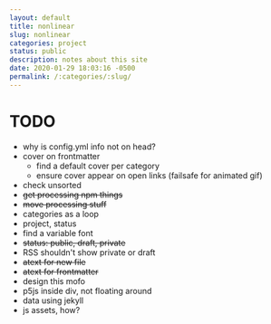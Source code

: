 ```yaml
---
layout: default
title: nonlinear
slug: nonlinear
categories: project
status: public
description: notes about this site
date: 2020-01-29 18:03:16 -0500
permalink: /:categories/:slug/
---
```


# TODO

- why is config.yml info not on head?
- cover on frontmatter
   - find a default cover per category
   - ensure cover appear on open links (failsafe for animated gif)
- check unsorted
- ~~get processing npm things~~
- ~~move processing stuff~~
- categories as a loop
- project, status
- find a variable font
- ~~status: public, draft, private~~
- RSS shouldn't show private or draft
- ~~atext for new file~~
- ~~atext for frontmatter~~
- design this mofo
- p5js inside div, not floating around
- data using jekyll
- js assets, how?